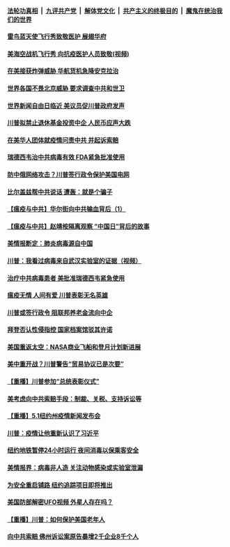 ####  [法轮功真相](../../../../basic/blob/master/README.md?t=05040001) &nbsp;|&nbsp; [九评共产党](../../../../9ping.md/blob/master/README.md?t=05040001) &nbsp;|&nbsp; [解体党文化](../../../../jtdwh.md/blob/master/README.md?t=05040001)  &nbsp;|&nbsp; [共产主义的终极目的](../../../../gczydzjmd.md/blob/master/README.md?t=05040001) &nbsp;|&nbsp; [魔鬼在统治我们的世界](../../../../mgztzwmdsj.md/blob/master/README.md?t=05040001) 

#### [雷鸟蓝天使飞行秀致敬医护 展翅华府](../pages/prog203/a102837843.md?t=05040001) 

#### [美海空战机飞行秀 向抗疫医护人员致敬(视频)](../pages/prog203/a102837671.md?t=05040001) 

#### [在美接获炸弹威胁 华航货机急降安克拉治](../pages/prog203/a102837625.md?t=05040001) 

#### [世界各国不畏北京威胁 要求调查中共和世卫](../pages/prog203/a102837612.md?t=05040001) 

#### [世界新闻自由日临近 美议员促川普政府发声](../pages/prog203/a102837432.md?t=05040001) 

#### [川普拟禁止退休基金投资中企 人民币应声大跌](../pages/prog203/a102837364.md?t=05040001) 

#### [在美华人团体就疫情问责中共 并起诉索赔](../pages/prog203/a102837387.md?t=05040001) 

#### [瑞德西韦治中共病毒有效  FDA紧急批准使用](../pages/prog203/a102837272.md?t=05040001) 

#### [防中俄网络攻击？川普签行政令保护美国电网](../pages/prog203/a102837262.md?t=05040001) 

#### [比尔盖兹帮中共说话  遭轰：就是个骗子](../pages/prog203/a102837134.md?t=05040001) 

#### [【瘟疫与中共】华尔街向中共输血背后（1）](../pages/prog203/a102837093.md?t=05040001) 

#### [【瘟疫与中共】赵靖桉隔离观察 “中国日”背后的故事](../pages/prog203/a102837029.md?t=05040001) 

#### [美情报断定：肺炎病毒源自中国](../pages/prog203/a102836947.md?t=05040001) 

#### [川普：我看过病毒来自武汉实验室的证据（视频）](../pages/prog203/a102836688.md?t=05040001) 

#### [治疗中共病毒患者 美批准瑞德西韦紧急使用](../pages/prog203/a102836871.md?t=05040001) 

#### [瘟疫无情 人间有爱 川普表彰无名英雄](../pages/prog203/a102836672.md?t=05040001) 

#### [川普或签行政令 阻联邦养老金流向中企](../pages/prog203/a102836636.md?t=05040001) 

#### [拜登否认性侵指控 国家档案馆驳其许诺](../pages/prog203/a102836566.md?t=05040001) 

#### [美国重返太空：NASA商业飞船和登月计划新进展](../pages/prog203/a102836600.md?t=05040001) 

#### [美中重开战？川普警告“贸易协议已是次要”](../pages/prog203/a102836555.md?t=05040001) 

#### [【重播】川普参加“总统表彰仪式”](../pages/prog203/a102836562.md?t=05040001) 

#### [美考虑向中共索赔手段：制裁、关税、支持诉讼等](../pages/prog203/a102836502.md?t=05040001) 

#### [【重播】5.1纽约州疫情新闻发布会](../pages/prog203/a102835547.md?t=05040001) 

#### [川普：疫情让他重新认识了习近平](../pages/prog203/a102836211.md?t=05040001) 

#### [纽约地铁暂停24小时运行 夜间消毒以保乘客安全](../pages/prog203/a102835988.md?t=05040001) 

#### [美情报界：病毒非人造 关注动物感染或实验室泄漏](../pages/prog203/a102835835.md?t=05040001) 

#### [为安全重启铺路 纽约追踪项目即将推出](../pages/prog203/a102835864.md?t=05040001) 

#### [美国防部解密UFO视频 外星人存在吗？](../pages/prog203/a102835855.md?t=05040001) 

#### [【重播】川普：如何保护美国老年人](../pages/prog203/a102832782.md?t=05040001) 

#### [向中共索赔 佛州诉讼案原告暴增2千企业8千个人](../pages/prog203/a102835816.md?t=05040001) 

